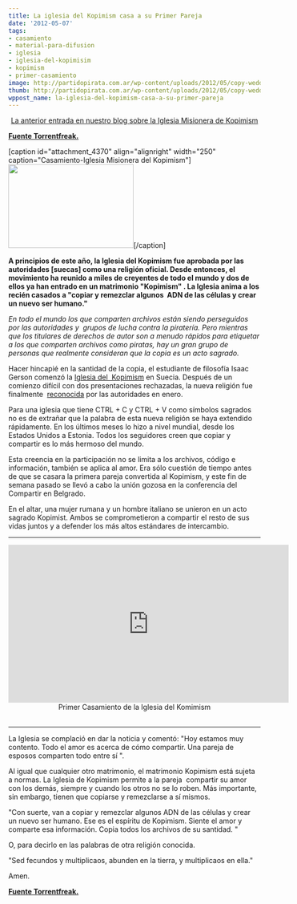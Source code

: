 ```yaml
---
title: La iglesia del Kopimism casa a su Primer Pareja
date: '2012-05-07'
tags:
- casamiento
- material-para-difusion
- iglesia
- iglesia-del-kopimisim
- kopimism
- primer-casamiento
image: http://partidopirata.com.ar/wp-content/uploads/2012/05/copy-wedding.jpg
thumb: http://partidopirata.com.ar/wp-content/uploads/2012/05/copy-wedding-150x150.jpg
wppost_name: la-iglesia-del-kopimism-casa-a-su-primer-pareja
---
```


<p style="text-align: center;"><a href="http://partidopirata.com.ar/2693/el-intercambio-de-archivos-es-una-religion-reconocida-en-suecia">La anterior entrada en nuestro blog sobre la Iglesia Misionera de Kopimism </a>
<strong></strong></p>
<p style="text-align: left;"><strong><a href="https://torrentfreak.com/file-sharing-church-weds-first-couple-120507/" target="_blank">Fuente Torrentfreak.</a></strong></p>


[caption id="attachment_4370" align="alignright" width="250" caption="Casamiento-Iglesia Misionera del Kopimism"]<a href="http://partidopirata.com.ar/wp-content/uploads/2012/05/copy-wedding.jpg"><img class="size-full wp-image-4370" title="copy-wedding" src="http://partidopirata.com.ar/wp-content/uploads/2012/05/copy-wedding.jpg" alt="" width="250" height="167" /></a>[/caption]

<strong>A principios de este año, la Iglesia del Kopimism fue aprobada por las autoridades [suecas] como una religión oficial. Desde entonces, el movimiento ha reunido a miles de creyentes de todo el mundo y dos de ellos ya han entrado en un matrimonio "Kopimism" . La Iglesia anima a los recién casados ​​a "copiar y remezclar algunos  ADN de las células y crear un nuevo ser humano."</strong>

<em>En todo el mundo los que comparten archivos están siendo perseguidos por las autoridades y  grupos de lucha contra la piratería. Pero mientras que los titulares de derechos de autor son a menudo rápidos para etiquetar a los que comparten archivos como piratas, hay un gran grupo de personas que realmente consideran que la copia es un acto sagrado.</em>

Hacer hincapié en la santidad de la copia, el estudiante de filosofía Isaac Gerson comenzó la <a href="http://kopimistsamfundet.se/join-the-movement/">Iglesia del  Kopimism</a> en Suecia. Después de un comienzo difícil con dos presentaciones rechazadas, la nueva religión fue finalmente  <a href="http://torrentfreak.com/file-sharing-recognized-as-official-religion-in-sweden-120104/">reconocida</a> por las autoridades en enero.

Para una iglesia que tiene CTRL + C y CTRL + V como símbolos sagrados no es de extrañar que la palabra de esta nueva religión se haya extendido rápidamente. En los últimos meses lo hizo a nivel mundial, desde los Estados Unidos a Estonia. Todos los seguidores creen que copiar y compartir es lo más hermoso del mundo.

Esta creencia en la participación no se limita a los archivos, código e información, también se aplica al amor. Era sólo cuestión de tiempo antes de que se casara la primera pareja convertida al Kopimism, y este fin de semana pasado se llevó a cabo la unión gozosa en la conferencia del Compartir en Belgrado.

En el altar, una mujer rumana y un hombre italiano se unieron en un acto sagrado Kopimist. Ambos se comprometieron a compartir el resto de sus vidas juntos y a defender los más altos estándares de intercambio.

<hr />

<center>
<iframe src="http://www.youtube.com/embed/UGjkEn1wQ-Y" frameborder="0" width="560" height="315"></iframe>
Primer Casamiento de la Iglesia del Komimism</center>&nbsp;

<hr />

La Iglesia se complació en dar la noticia y comentó: "Hoy estamos muy contento. Todo el amor es acerca de cómo compartir. Una pareja de esposos comparten todo entre sí ".

Al igual que cualquier otro matrimonio, el matrimonio Kopimism está sujeta a normas. La Iglesia de Kopimism permite a la pareja  compartir su amor con los demás, siempre y cuando los otros no se lo roben. Más importante, sin embargo, tienen que copiarse y remezclarse a sí mismos.

"Con suerte, van a copiar y remezclar algunos ADN de las células y crear un nuevo ser humano. Ese es el espíritu de Kopimism. Siente el amor y comparte esa información. Copia todos los archivos de su santidad. "

O, para decirlo en las palabras de otra religión conocida.

"Sed fecundos y multiplicaos, abunden en la tierra, y multiplicaos en ella."

Amen.

<strong><a href="https://torrentfreak.com/file-sharing-church-weds-first-couple-120507/" target="_blank">Fuente Torrentfreak.</a></strong>

&nbsp;
